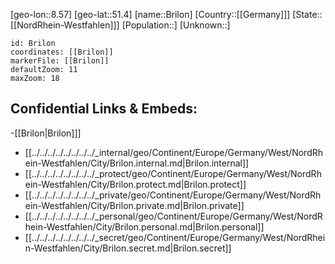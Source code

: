 ﻿---
location: [51.4,8.57]
mapzoom: [7,12] 
mapmarker: city 
type: City
tags:
- geo/City


SpocWebEntityId: 29354
isDeleted: false
confidential: public

---
[geo-lon::8.57]
[geo-lat::51.4]
[name::Brilon]
[Country::[[Germany]]]
[State::[[NordRhein-Westfahlen]]]
[Population::]
[Unknown::]


```leaflet
id: Brilon
coordinates: [[Brilon]]
markerFile: [[Brilon]]
defaultZoom: 11 
maxZoom: 18
```


## Confidential Links & Embeds: 
-[[Brilon|Brilon]]] 
- [[../../../../../../../../_internal/geo/Continent/Europe/Germany/West/NordRhein-Westfahlen/City/Brilon.internal.md|Brilon.internal]] 
- [[../../../../../../../../_protect/geo/Continent/Europe/Germany/West/NordRhein-Westfahlen/City/Brilon.protect.md|Brilon.protect]] 
- [[../../../../../../../../_private/geo/Continent/Europe/Germany/West/NordRhein-Westfahlen/City/Brilon.private.md|Brilon.private]] 
- [[../../../../../../../../_personal/geo/Continent/Europe/Germany/West/NordRhein-Westfahlen/City/Brilon.personal.md|Brilon.personal]] 
- [[../../../../../../../../_secret/geo/Continent/Europe/Germany/West/NordRhein-Westfahlen/City/Brilon.secret.md|Brilon.secret]] 
